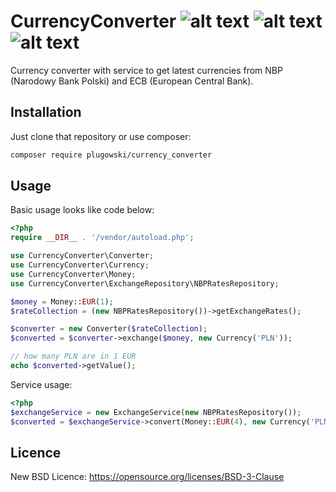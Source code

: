 # CurrencyConverter ![alt text](https://img.shields.io/badge/licence-BSD--3--Clause-blue.svg "Licence") ![alt text](https://img.shields.io/badge/tests-19%20%2F%2019-brightgreen.svg "Tests") ![alt text](https://img.shields.io/badge/coverage-100%25-green.svg "Coverage")
Currency converter with service to get latest currencies from NBP (Narodowy Bank Polski) and ECB (European Central Bank).

## Installation

Just clone that repository or use composer:

```bash
composer require plugowski/currency_converter
```
 
## Usage
 
Basic usage looks like code below:
 
```php
<?php
require __DIR__ . '/vendor/autoload.php';

use CurrencyConverter\Converter;
use CurrencyConverter\Currency;
use CurrencyConverter\Money;
use CurrencyConverter\ExchangeRepository\NBPRatesRepository;

$money = Money::EUR(1);
$rateCollection = (new NBPRatesRepository())->getExchangeRates();

$converter = new Converter($rateCollection);
$converted = $converter->exchange($money, new Currency('PLN'));

// how many PLN are in 1 EUR
echo $converted->getValue();
```

Service usage:

```php
<?php
$exchangeService = new ExchangeService(new NBPRatesRepository());
$converted = $exchangeService->convert(Money::EUR(4), new Currency('PLN'));
```

## Licence

New BSD Licence: https://opensource.org/licenses/BSD-3-Clause